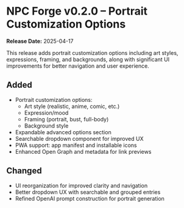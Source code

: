 # NPC Forge v0.2.0 – Portrait Customization Options

**Release Date:** 2025-04-17

This release adds portrait customization options including art styles, expressions, framing, and backgrounds, along with significant UI improvements for better navigation and user experience.

## Added
- Portrait customization options:
  - Art style (realistic, anime, comic, etc.)
  - Expression/mood
  - Framing (portrait, bust, full-body)
  - Background style
- Expandable advanced options section
- Searchable dropdown component for improved UX
- PWA support: app manifest and installable icons
- Enhanced Open Graph and metadata for link previews

## Changed
- UI reorganization for improved clarity and navigation
- Better dropdown UX with searchable and grouped entries
- Refined OpenAI prompt construction for portrait generation

